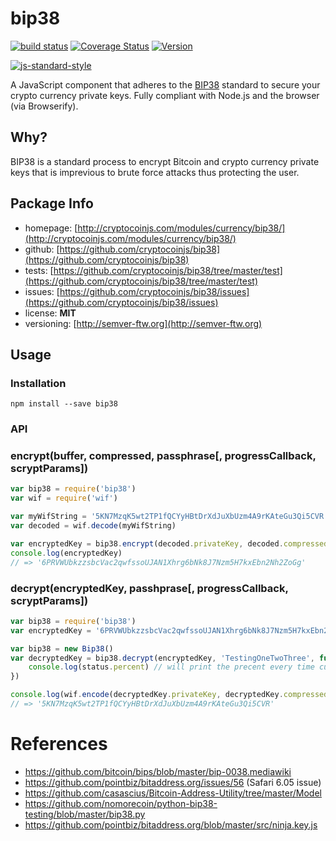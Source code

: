 # bip38

[![build status](https://secure.travis-ci.org/bitcoinjs/bip38.svg)](http://travis-ci.org/bitcoinjs/bip38)
[![Coverage Status](https://img.shields.io/coveralls/cryptocoinjs/bip38.svg)](https://coveralls.io/r/cryptocoinjs/bip38)
[![Version](http://img.shields.io/npm/v/bip38.svg)](https://www.npmjs.org/package/bip38)

[![js-standard-style](https://cdn.rawgit.com/feross/standard/master/badge.svg)](https://github.com/feross/standard)

A JavaScript component that adheres to the [BIP38](https://github.com/bitcoin/bips/blob/master/bip-0038.mediawiki) standard to secure your crypto currency private keys. Fully compliant with Node.js and the browser (via Browserify).


## Why?
BIP38 is a standard process to encrypt Bitcoin and crypto currency private keys that is imprevious to brute force attacks thus protecting the user.


## Package Info
- homepage: [http://cryptocoinjs.com/modules/currency/bip38/](http://cryptocoinjs.com/modules/currency/bip38/)
- github: [https://github.com/cryptocoinjs/bip38](https://github.com/cryptocoinjs/bip38)
- tests: [https://github.com/cryptocoinjs/bip38/tree/master/test](https://github.com/cryptocoinjs/bip38/tree/master/test)
- issues: [https://github.com/cryptocoinjs/bip38/issues](https://github.com/cryptocoinjs/bip38/issues)
- license: **MIT**
- versioning: [http://semver-ftw.org](http://semver-ftw.org)


## Usage

### Installation

    npm install --save bip38


### API
### encrypt(buffer, compressed, passphrase[, progressCallback, scryptParams])

``` javascript
var bip38 = require('bip38')
var wif = require('wif')

var myWifString = '5KN7MzqK5wt2TP1fQCYyHBtDrXdJuXbUzm4A9rKAteGu3Qi5CVR'
var decoded = wif.decode(myWifString)

var encryptedKey = bip38.encrypt(decoded.privateKey, decoded.compressed, 'TestingOneTwoThree')
console.log(encryptedKey)
// => '6PRVWUbkzzsbcVac2qwfssoUJAN1Xhrg6bNk8J7Nzm5H7kxEbn2Nh2ZoGg'
```


### decrypt(encryptedKey, passhprase[, progressCallback, scryptParams])

``` javascript
var bip38 = require('bip38')
var encryptedKey = '6PRVWUbkzzsbcVac2qwfssoUJAN1Xhrg6bNk8J7Nzm5H7kxEbn2Nh2ZoGg'

var bip38 = new Bip38()
var decryptedKey = bip38.decrypt(encryptedKey, 'TestingOneTwoThree', function (status) {
    console.log(status.percent) // will print the precent every time current increases by 1000
})

console.log(wif.encode(decryptedKey.privateKey, decryptedKey.compressed))
// => '5KN7MzqK5wt2TP1fQCYyHBtDrXdJuXbUzm4A9rKAteGu3Qi5CVR'
```


# References
- https://github.com/bitcoin/bips/blob/master/bip-0038.mediawiki
- https://github.com/pointbiz/bitaddress.org/issues/56 (Safari 6.05 issue)
- https://github.com/casascius/Bitcoin-Address-Utility/tree/master/Model
- https://github.com/nomorecoin/python-bip38-testing/blob/master/bip38.py
- https://github.com/pointbiz/bitaddress.org/blob/master/src/ninja.key.js


